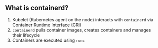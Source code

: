 ## What is **containerd**?

1. Kubelet (Kubernetes agent on the node) interacts with `containerd` via Container Runtime Interface (CRI)
2. `containerd` pulls container images, creates containers and manages their lifecycle
3. Containers are executed using `runc`